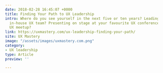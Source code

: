 ```yaml
---
date: 2018-02-28 16:45:07 +0000
title: Finding Your Path to UX Leadership
intro: Where do you see yourself in the next five or ten years? Leading a multidisciplinary
  in-house UX team? Presenting on stage at your favourite UX conference? Hosting a
  UX meetup?
link: https://uxmastery.com/ux-leadership-finding-your-path/
site: UX Mastery
image: "/assets/images/uxmastery.com.png"
category:
- UX leadership
type: Article
preview: ''

---
```

